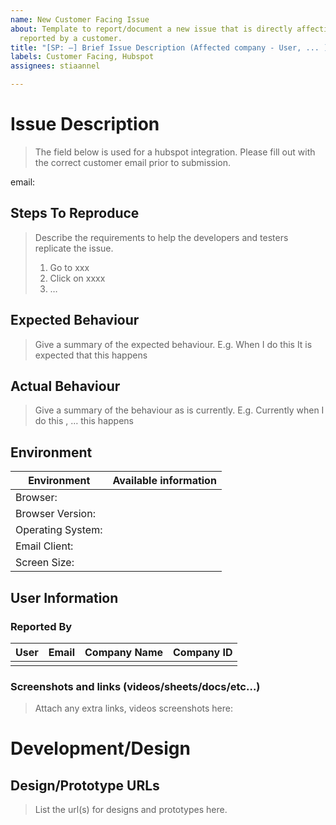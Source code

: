 ```yaml
---
name: New Customer Facing Issue
about: Template to report/document a new issue that is directly affecting or has been
  reported by a customer.
title: "[SP: —] Brief Issue Description (Affected company - User, ... )"
labels: Customer Facing, Hubspot
assignees: stiaannel

---
```


# Issue Description
> The field below is used for a hubspot integration. Please fill out with the correct customer email prior to submission.

email: 

## Steps To Reproduce
> Describe the requirements to help the developers and testers replicate the issue.
> 1. Go to xxx
> 2. Click on xxxx
> 3. …

## Expected Behaviour
> Give a summary of the expected behaviour. E.g. When I do this It is expected that this happens

## Actual Behaviour
> Give a summary of the behaviour as is currently. E.g. Currently when I do this , … this happens

## Environment
| Environment | Available information |
| --- | --- |
| Browser: |  |
| Browser Version: |  |
| Operating System: |  |
| Email Client: |  |
| Screen Size: |  |

## User Information
### Reported By
<!-- | Ghost User | ghost@ignite.net | Ignite(Test) | 781 | -->
| User | Email | Company Name | Company ID |
| --- | --- | --- | --- |
|  |  |  |  |

### Screenshots and links (videos/sheets/docs/etc…)
> Attach any extra links, videos screenshots here:

# Development/Design
## Design/Prototype URLs
> List the url(s) for designs and prototypes here.
